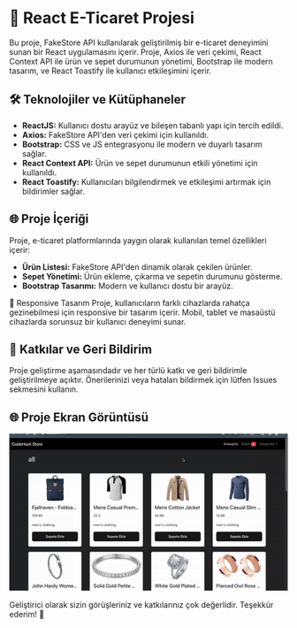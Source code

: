 # 🚀 React E-Ticaret Projesi

Bu proje, FakeStore API kullanılarak geliştirilmiş bir e-ticaret deneyimini sunan bir React uygulamasını içerir. Proje, Axios ile veri çekimi, React Context API ile ürün ve sepet durumunun yönetimi, Bootstrap ile modern tasarım, ve React Toastify ile kullanıcı etkileşimini içerir.

## 🛠 Teknolojiler ve Kütüphaneler

- **ReactJS:** Kullanıcı dostu arayüz ve bileşen tabanlı yapı için tercih edildi.
- **Axios:** FakeStore API'den veri çekimi için kullanıldı.
- **Bootstrap:** CSS ve JS entegrasyonu ile modern ve duyarlı tasarım sağlar.
- **React Context API:** Ürün ve sepet durumunun etkili yönetimi için kullanıldı.
- **React Toastify:** Kullanıcıları bilgilendirmek ve etkileşimi artırmak için bildirimler sağlar.

## 🌐 Proje İçeriği

Proje, e-ticaret platformlarında yaygın olarak kullanılan temel özellikleri içerir:

- **Ürün Listesi:** FakeStore API'den dinamik olarak çekilen ürünler.
- **Sepet Yönetimi:** Ürün ekleme, çıkarma ve sepetin durumunu gösterme.
- **Bootstrap Tasarımı:** Modern ve kullanıcı dostu bir arayüz.

📱 Responsive Tasarım
Proje, kullanıcıların farklı cihazlarda rahatça gezinebilmesi için responsive bir tasarım içerir. Mobil, tablet ve masaüstü cihazlarda sorunsuz bir kullanıcı deneyimi sunar.

## 🌈 Katkılar ve Geri Bildirim

Proje geliştirme aşamasındadır ve her türlü katkı ve geri bildirimle geliştirilmeye açıktır. Önerilerinizi veya hataları bildirmek için lütfen Issues sekmesini kullanın.

## 🌐 Proje Ekran Görüntüsü

![](estore.gif)

Geliştirici olarak sizin görüşleriniz ve katkılarınız çok değerlidir. Teşekkür ederim! 🙌

